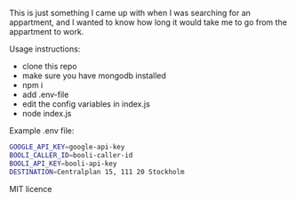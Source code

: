 This is just something I came up with when I was searching for an appartment, and I wanted to know how long it would take me to go from the appartment to work.

Usage instructions:
  - clone this repo
  - make sure you have mongodb installed
  - npm i
  - add .env-file
  - edit the config variables in index.js
  - node index.js

Example .env file:

```sh
GOOGLE_API_KEY=google-api-key
BOOLI_CALLER_ID=booli-caller-id
BOOLI_API_KEY=booli-api-key
DESTINATION=Centralplan 15, 111 20 Stockholm
```

MIT licence
